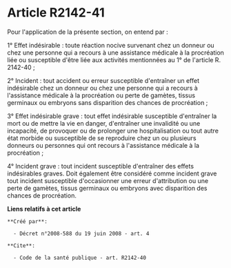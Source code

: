 # Article R2142-41

Pour l'application de la présente section, on entend par : 

1° Effet indésirable : toute réaction nocive survenant chez un donneur ou chez une personne qui a recours à une assistance
médicale à la procréation liée ou susceptible d'être liée aux activités mentionnées au 1° de l'article R. 2142-40 ; 

2° Incident : tout accident ou erreur susceptible d'entraîner un effet indésirable chez un donneur ou chez une personne qui a
recours à l'assistance médicale à la procréation ou perte de gamètes, tissus germinaux ou embryons sans disparition des
chances de procréation ; 

3° Effet indésirable grave : tout effet indésirable susceptible d'entraîner la mort ou de mettre la vie en danger,
d'entraîner une invalidité ou une incapacité, de provoquer ou de prolonger une hospitalisation ou tout autre état morbide ou
susceptible de se reproduire chez un ou plusieurs donneurs ou personnes qui ont recours à l'assistance médicale à la
procréation ; 

4° Incident grave : tout incident susceptible d'entraîner des effets indésirables graves. Doit également être considéré comme
incident grave tout incident susceptible d'occasionner une erreur d'attribution ou une perte de gamètes, tissus germinaux ou
embryons avec disparition des chances de procréation.

**Liens relatifs à cet article**

	**Créé par**:

	  - Décret n°2008-588 du 19 juin 2008 - art. 4

	**Cite**:

	  - Code de la santé publique - art. R2142-40
